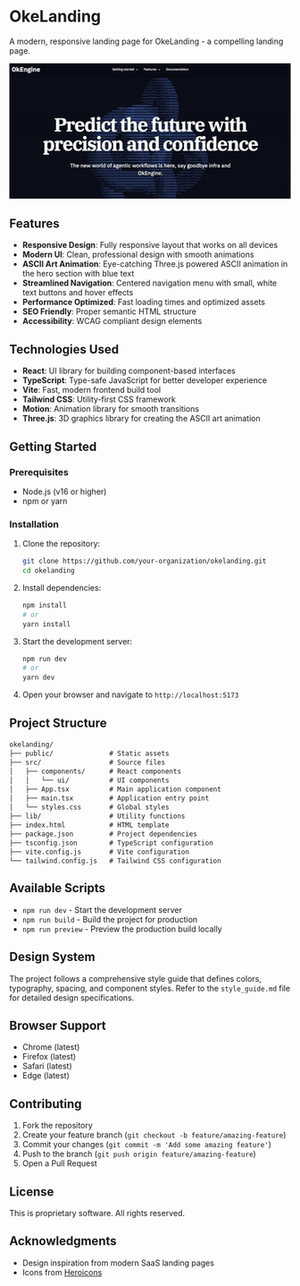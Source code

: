 # OkeLanding

A modern, responsive landing page for OkeLanding - a compelling landing page.

![OkeLanding](public/sc.png)

## Features

- **Responsive Design**: Fully responsive layout that works on all devices
- **Modern UI**: Clean, professional design with smooth animations
- **ASCII Art Animation**: Eye-catching Three.js powered ASCII animation in the hero section with blue text
- **Streamlined Navigation**: Centered navigation menu with small, white text buttons and hover effects
- **Performance Optimized**: Fast loading times and optimized assets
- **SEO Friendly**: Proper semantic HTML structure
- **Accessibility**: WCAG compliant design elements

## Technologies Used

- **React**: UI library for building component-based interfaces
- **TypeScript**: Type-safe JavaScript for better developer experience
- **Vite**: Fast, modern frontend build tool
- **Tailwind CSS**: Utility-first CSS framework
- **Motion**: Animation library for smooth transitions
- **Three.js**: 3D graphics library for creating the ASCII art animation

## Getting Started

### Prerequisites

- Node.js (v16 or higher)
- npm or yarn

### Installation

1. Clone the repository:
   ```bash
   git clone https://github.com/your-organization/okelanding.git
   cd okelanding
   ```

2. Install dependencies:
   ```bash
   npm install
   # or
   yarn install
   ```

3. Start the development server:
   ```bash
   npm run dev
   # or
   yarn dev
   ```

4. Open your browser and navigate to `http://localhost:5173`

## Project Structure

```
okelanding/
├── public/              # Static assets
├── src/                 # Source files
│   ├── components/      # React components
│   │   └── ui/          # UI components
│   ├── App.tsx          # Main application component
│   ├── main.tsx         # Application entry point
│   └── styles.css       # Global styles
├── lib/                 # Utility functions
├── index.html           # HTML template
├── package.json         # Project dependencies
├── tsconfig.json        # TypeScript configuration
├── vite.config.js       # Vite configuration
└── tailwind.config.js   # Tailwind CSS configuration
```

## Available Scripts

- `npm run dev` - Start the development server
- `npm run build` - Build the project for production
- `npm run preview` - Preview the production build locally

## Design System

The project follows a comprehensive style guide that defines colors, typography, spacing, and component styles. Refer to the `style_guide.md` file for detailed design specifications.

## Browser Support

- Chrome (latest)
- Firefox (latest)
- Safari (latest)
- Edge (latest)

## Contributing

1. Fork the repository
2. Create your feature branch (`git checkout -b feature/amazing-feature`)
3. Commit your changes (`git commit -m 'Add some amazing feature'`)
4. Push to the branch (`git push origin feature/amazing-feature`)
5. Open a Pull Request

## License

This is proprietary software. All rights reserved.

## Acknowledgments

- Design inspiration from modern SaaS landing pages
- Icons from [Heroicons](https://heroicons.com/)
